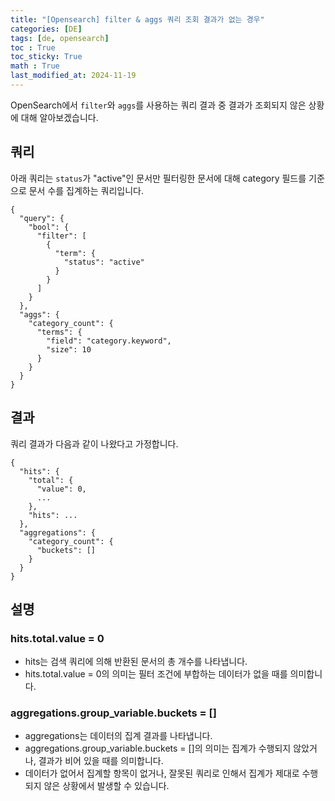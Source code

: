 ```yaml
---
title: "[Opensearch] filter & aggs 쿼리 조회 결과가 없는 경우"
categories: [DE]
tags: [de, opensearch]
toc : True
toc_sticky: True
math : True
last_modified_at: 2024-11-19
---
```


OpenSearch에서 `filter`와 `aggs`를 사용하는 쿼리 결과 중 결과가 조회되지 않은 상황에 대해 알아보겠습니다.


## 쿼리
아래 쿼리는 `status`가 "active"인 문서만 필터링한 문서에 대해 category 필드를 기준으로 문서 수를 집계하는 쿼리입니다.
```
{
  "query": {
    "bool": {
      "filter": [
        {
          "term": {
            "status": "active"
          }
        }
      ]
    }
  },
  "aggs": {
    "category_count": {
      "terms": {
        "field": "category.keyword",
        "size": 10
      }
    }
  }
}

```

## 결과
쿼리 결과가 다음과 같이 나왔다고 가정합니다.
```
{
  "hits": {
    "total": {
      "value": 0,
      ...
    },
    "hits": ...
  },
  "aggregations": {
    "category_count": {
      "buckets": []
    }
  }
}
```

## 설명
### hits.total.value = 0
- hits는 검색 쿼리에 의해 반환된 문서의 총 개수를 나타냅니다.
- hits.total.value = 0의 의미는 필터 조건에 부합하는 데이터가 없을 때를 의미합니다.

### aggregations.group_variable.buckets = []
- aggregations는 데이터의 집계 결과를 나타냅니다. 
- aggregations.group_variable.buckets = []의 의미는 집계가 수행되지 않았거나, 결과가 비어 있을 때를 의미합니다.
- 데이터가 없어서 집계할 항목이 없거나, 잘못된 쿼리로 인해서 집계가 제대로 수행되지 않은 상황에서 발생할 수 있습니다.